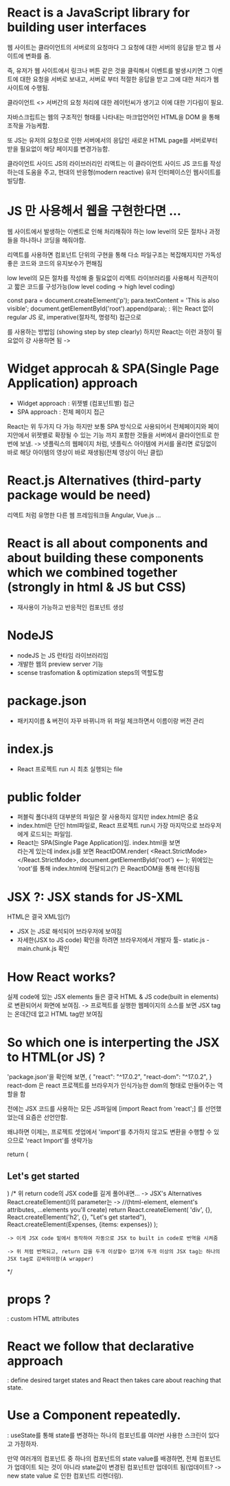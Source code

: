 # React is a JavaScript library for building user interfaces

웹 사이트는 클라이언트의 서버로의 요청마다 그 요청에 대한 서버의 응답을 받고 웹 사이트에 변화를 줌.

즉, 유저가 웹 사이트에서 링크나 버튼 같은 것을 클릭해서 이벤트를 발생시키면 그 이벤트에 대한 요청을 서버로 보내고, 서버로 부터 적절한 응답을 받고 그에 대한 처리가 웹 사이트에 수행됨.

클라이언트 <> 서버간의 요청 처리에 대한 레이턴씨가 생기고 이에 대한 기다림이 필요.

자바스크립트는 웹의 구조적인 형태를 나타내는 마크업언어인 HTML을 DOM 을 통해 조작을 가능케함.

또 JS는 유저의 요청으로 인한 서버에서의 응답인 새로운 HTML page를 서버로부터 받을 필요없이 해당 페이지를 변경가능함.

클라이언트 사이드 JS의 라이브러리인 리액트는 이 클라이언트 사이드 JS 코드를 작성하는데 도움을 주고, 현대의 반응형(modern reactive) 유저 인터페이스인 웹사이트를 빌딩함.

# JS 만 사용해서 웹을 구현한다면 ...

웹 사이트에서 발생하는 이벤트로 인해 처리해줘야 하는 low level의 모든 절차나 과정들을 하나하나 코딩을 해줘야함.

리액트를 사용하면 컴포넌트 단위의 구현을 통해 다소 파일구조는 복잡해지지만 가독성 좋은 코드와 코드의 유지보수가 편해짐

low level의 모든 절차를 작성해 줄 필요없이 리액트 라이브러리를 사용해서 직관적이고 짧은 코드를 구성가능(low level coding -> high level coding)

const para = document.createElement('p');
para.textContent = 'This is also visible';
document.getElementById('root').append(para);
: 위는 React 없이 regular JS 로,
  imperative(절차적, 명령적) 접근으로 <p>를 사용하는 방법임 (showing step by step clearly)
  하지만 React는 이런 과정이 필요없이 걍 사용하면 됨 -> <p></p>

# Widget approcah & SPA(Single Page Application) approach

- Widget approach : 위젯별 (컴포넌트별) 접근
- SPA approach : 전체 페이지 접근

React는 위 두가지 다 가능 하지만 보통 SPA 방식으로 사용되어서 전체페이지와 페이지안에서 위젯별로 확장될 수 있는 기능 까지 포함한 것들을 서버에서 클라이언트로 한번에 보냄.
-> 넷플릭스의 웹페이지 처럼, 넷플릭스 아이템에 커서를 올리면 로딩없이 바로 해당 아이템의 영상이 바로 재생됨(전체 영상이 아닌 클립)

# React.js Alternatives (third-party package would be need)

리액트 처럼 유명한 다른 웹 프레임워크들
Angular, Vue.js ...

# React is all about components and about building these components which we combined together (strongly in html & JS but CSS)

- 재사용이 가능하고 반응적인 컴포넌트 생성

# NodeJS
- nodeJS 는 JS 런타임 라이브러리임
- 개발한 웹의 preview server 기능
- scense trasfomation & optimization steps의 역할도함

# package.json
- 패키지이름 & 버전이 자꾸 바뀌니까 위 파일 체크하면서 이름이랑 버전 관리

# index.js
- React 프로젝트 run 시 최초 실행되는 file

# public folder
- 퍼블릭 폴더내의 대부분의 파일은 잘 사용하지 않지만 index.html은 중요
- index.html은 단인 html파일로, React 프로젝트 run시 가장 마지막으로 브라우저에게 로드되는 파일임.
- React는 SPA(Single Page Application)임. index.html을 보면 <div id="root"></div> 라는게 있는데 index.js를 보면
 ReactDOM.render(
  <React.StrictMode>
    <App />
  </React.StrictMode>,
  document.getElementById('root') <--
);
위에있는 'root'를 통해 index.html에 전달되고(?) <App />은 ReactDOM을 통해 렌더링됨

# JSX ?: JSX stands for JS-XML
HTML은 결국 XML임(?)
- JSX 는 JS로 해석되어 브라우저에 보여짐
- 자세한(JSX to JS code) 확인을 하려면 브라우저에서 개발자 툴- static.js - main.chunk.js 확인

# How React works?
실제 code에 있는 JSX elements 들은 결국 HTML & JS code(built in elements)로 변환되어서 화면에 보여짐.
-> 프로젝트를 실행한 웹페이지의 소스를 보면 JSX tag는 온데간데 없고 HTML tag만 보여짐

# So which one is interperting the JSX to HTML(or JS) ?
'package.json'을 확인해 보면,
{
  "react": "^17.0.2",
  "react-dom": "^17.0.2",
}
react-dom 은 react 프로젝트를 브라우저가 인식가능한 dom의 형태로 만들어주는 역할을 함

전에는 JSX 코드를 사용하는 모든 JS파일에
[import React from 'react';] 를 선언했었는데 요즘은 선언안함.

왜냐하면 이제는, 프로젝트 셋업에서 'import'를 추가하지 않고도 변환을 수행할 수 있으므로 'react Import'를 생략가능

return (
    <div>
      <h2>Let's get started</h2>
      <Expenses items={expenses}/>
    </div>
  )
  /*
    위 return code의 JSX code를 길게 풀어내면... -> JSX's Alternatives
    React.createElement()의 parameter는 -> //(html-element, element's attributes, ...elements you'll create)
    return React.createElement(
      'div',
      {},
      React.createElement('h2', {}, "Let's get started"),
      React.createElement(Expenses, {items: expenses})
    );
    
    -> 이게 JSX code 밑에서 동작하여 자동으로 JSX to built in code로 번역을 시켜줌

    -> 위 처럼 번역되고, return 갑을 두개 이상할수 없기에 두개 이상의 JSX tag는 하나의 JSX tag로 감싸줘야함(A wrapper)
  */

# props ?
: custom HTML attributes

# React we follow that declarative approach
: define desired target states and React then takes care about reaching that state.

# Use a Component repeatedly.
: useState를 통해 state를 변경하는 하나의 컴포넌트를 여러번 사용한 스크린이 있다고 가정하자.

만약 여러개의 컴포넌트 중 하나의 컴포넌트의 state value를 배경하면, 전체 컴포넌트가 업데이트 되는 것이 아니라 state값이 변경된 컴포넌트만 업데이트 됨(업데이트? -> new state value 로 인한 컴포넌트 리렌더링).

